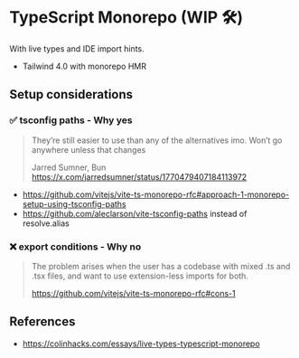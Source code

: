 # TypeScript Monorepo (WIP 🛠)

With live types and IDE import hints.

- Tailwind 4.0 with monorepo HMR

## Setup considerations

### ✅ tsconfig paths - Why yes

> They’re still easier to use than any of the alternatives imo. Won’t go anywhere unless that changes
>
> Jarred Sumner, Bun
> https://x.com/jarredsumner/status/1770479407184113972

- https://github.com/vitejs/vite-ts-monorepo-rfc#approach-1-monorepo-setup-using-tsconfig-paths
- https://github.com/aleclarson/vite-tsconfig-paths instead of resolve.alias

### ❌ export conditions - Why no

> The problem arises when the user has a codebase with mixed .ts and .tsx files, and want to use extension-less imports for both.
>
> https://github.com/vitejs/vite-ts-monorepo-rfc#cons-1

## References

- https://colinhacks.com/essays/live-types-typescript-monorepo
